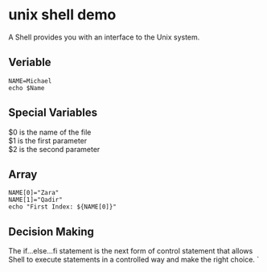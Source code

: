 # unix shell demo
A Shell provides you with an interface to the Unix system.

## Veriable
`NAME=Michael`\
`echo $Name`

## Special Variables
$0 is the name of the file\
$1 is the first parameter\
$2 is the second parameter

## Array
`NAME[0]="Zara"`\
`NAME[1]="Qadir"`\
`echo "First Index: ${NAME[0]}"`

## Decision Making
The if...else...fi statement is the next form of control statement that allows Shell to execute statements in a controlled way and make the right choice.
`
